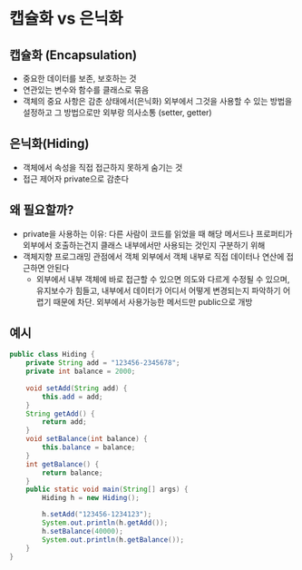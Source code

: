 # 캡슐화 vs 은닉화

## 캡슐화 (Encapsulation)

- 중요한 데이터를 보존, 보호하는 것
- 연관있는 변수와 함수를 클래스로 묶음
- 객체의 중요 사항은 감춘 상태에서(은닉화) 외부에서 그것을 사용할 수 있는 방법을 설정하고 그 방법으로만 외부랑 의사소통 (setter, getter)

## 은닉화(Hiding)

- 객체에서 속성을 직접 접근하지 못하게 숨기는 것
- 접근 제어자 private으로 감춘다

## 왜 필요할까?

- private을 사용하는 이유: 다른 사람이 코드를 읽었을 때 해당 메서드나 프로퍼티가 외부에서 호출하는건지 클래스 내부에서만 사용되는 것인지 구분하기 위해
- 객체지향 프로그래밍 관점에서 객체 외부에서 객체 내부로 직접 데이터나 연산에 접근하면 안된다
    - 외부에서 내부 객체에 바로 접근할 수 있으면 의도와 다르게 수정될 수 있으며, 유지보수가 힘들고, 내부에서 데이터가 어디서 어떻게 변경되는지 파악하기 어렵기 때문에 차단. 외부에서 사용가능한 메서드만 public으로 개방

## 예시
```java
public class Hiding {
	private String add = "123456-2345678";
	private int balance = 2000;
	
	void setAdd(String add) {
		this.add = add;
	}
	String getAdd() {
		return add;
	}
	void setBalance(int balance) {
		this.balance = balance;
	}
	int getBalance() {
		return balance;
	}
	public static void main(String[] args) {
		Hiding h = new Hiding();

		h.setAdd("123456-1234123");
		System.out.println(h.getAdd());
		h.setBalance(40000);
		System.out.println(h.getBalance());
	}
}
```